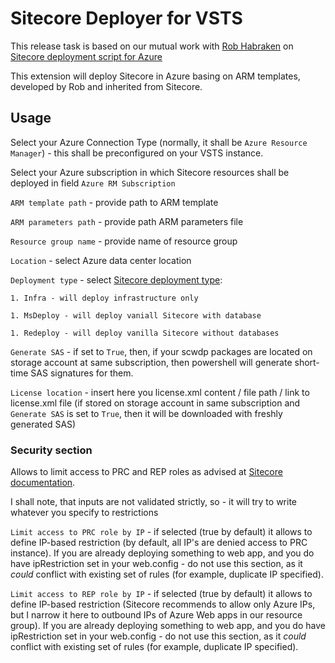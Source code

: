 # Sitecore Deployer for VSTS

This release task is based on our mutual work with [Rob Habraken](https://github.com/robhabraken) on [Sitecore deployment script for Azure](https://github.com/robhabraken/Sitecore-Azure-Scripts/tree/master/Scripts/00%20Functions)

This extension will deploy Sitecore in Azure basing on ARM templates, developed by Rob and inherited from Sitecore.

## Usage

Select your Azure Connection Type (normally, it shall be ```Azure Resource Manager```) - this shall be preconfigured on your VSTS instance.

Select your Azure subscription in which Sitecore resources shall be deployed in field ```Azure RM Subscription```

```ARM template path``` - provide path to ARM template

```ARM parameters path``` - provide path ARM parameters file

```Resource group name``` - provide name of resource group

```Location``` - select Azure data center location

```Deployment type``` - select [Sitecore deployment type](https://www.robhabraken.nl/index.php/2740/blue-green-sitecore-deployments-on-azure/):

    1. Infra - will deploy infrastructure only

    1. MsDeploy - will deploy vaniall Sitecore with database

    1. Redeploy - will deploy vanilla Sitecore without databases

```Generate SAS``` - if set to ```True```, then, if your scwdp packages are located on storage account at same subscription, then powershell will generate short-time SAS signatures for them.

```License location``` - insert here you license.xml content / file path / link to license.xml file (if stored on storage account in same subscription and ```Generate SAS``` is set to ```True```, then it will be downloaded with freshly generated SAS)

### Security section

Allows to limit access to PRC and REP roles as advised at [Sitecore documentation](https://doc.sitecore.net/sitecore_experience_platform/setting_up_and_maintaining/sitecore_on_azure/analytics/securing_microsoft_azure_resources_for_a_sitecore_deployment).

I shall note, that inputs are not validated strictly, so - it will try to write whatever you specify to restrictions

```Limit access to PRC role by IP``` - if selected (true by default) it allows to define IP-based restriction (by default, all IP's are denied access to PRC instance). If you are already deploying something to web app, and you do have ipRestriction set in your web.config - do not use this section, as it _could_ conflict with existing set of rules (for example, duplicate IP specified).

```Limit access to REP role by IP``` - if selected (true by default) it allows to define IP-based restriction (Sitecore recommends to allow only Azure IPs, but I narrow it here to outbound IPs of Azure Web apps in our resource group). If you are already deploying something to web app, and you do have ipRestriction set in your web.config - do not use this section, as it _could_ conflict with existing set of rules (for example, duplicate IP specified).